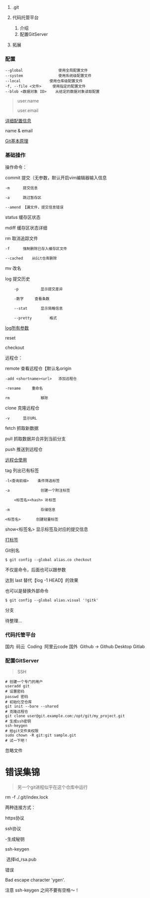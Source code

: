 1. .git
2. 代码托管平台
   1. 介绍
   2. 配置GitServer

3. 拓展





### 配置

```
--global				使用全局配置文件
--system				使用系统级配置文件
--local				使用仓库级配置文件
-f, --file <文件>		使用指定的配置文件
--blob <数据对象 ID>	从给定的数据对象读取配置
```

> user.name
>
> user.email

[详细配置信息](https://git-scm.com/book/zh/v2/%E8%B5%B7%E6%AD%A5-%E5%88%9D%E6%AC%A1%E8%BF%90%E8%A1%8C-Git-%E5%89%8D%E7%9A%84%E9%85%8D%E7%BD%AE)

name & email



[Git基本原理](http://www.open-open.com/lib/view/open1416359472008.html)

### 基础操作

操作命令：

commit		提交（无参数，默认开启vim编辑器输入信息

```
-m		提交信息

-a		跳过暂存区

--amend	【漏文件，提交信息错误
```

status		缓存区状态

mdiff			缓存区状态详细

rm			取消追踪文件

```
-f		强制删除已存入缓存区文件

--cached	从Git仓库删除
```

mv			改名

log			提交历史

```
	-p			显示提交差异

	-数字		查看条数

	--stat		显示简略信息

	--pretty		格式
```

[log所有参数](https://git-scm.com/book/zh/v2/Git-%E5%9F%BA%E7%A1%80-%E6%9F%A5%E7%9C%8B%E6%8F%90%E4%BA%A4%E5%8E%86%E5%8F%B2)

reset

checkout

远程仓：

remote		查看远程仓【默认名origin

```
-add <shortname><url>	添加远程仓

-rename		重命名

rm				移除
```

clone		克隆远程仓

```
-v		显示URL
```

fetch		抓取新数据

pull			抓取数据并合并到当前分支

push		推送到远程仓

[远程仓使用](https://git-scm.com/book/zh/v2/Git-%E5%9F%BA%E7%A1%80-%E8%BF%9C%E7%A8%8B%E4%BB%93%E5%BA%93%E7%9A%84%E4%BD%BF%E7%94%A8)

tag			列出已有标签

```
-l<查询前缀>	条件筛选标签

-a				创建一个附注标签

	<标签名><hash>	补标签

-m				存储信息

<标签名>		创建轻量标签
```

show<标签名>		显示标签及对应的提交信息

[打标签](https://git-scm.com/book/zh/v2/Git-%E5%9F%BA%E7%A1%80-%E6%89%93%E6%A0%87%E7%AD%BE)

Git别名

```git
$ git config --global alias.co checkout
```

不仅是命令，后面也可以跟参数

达到 last 替代【log -1 HEAD】的效果

也可以是替换外部命令

```git
$ git config --global alias.visual '!gitk'
```

分支

待整理...

### 代码托管平台

国内
​	码云
​	Coding
​	阿里云code
国外
​	Github		->		Github Desktop
​	Gitlab

### 配置GitServer

> SSH

```git
# 创建一个专门的用户
useradd git
# 设置密码
passwd 密码
# 初始化空仓库
git init --bare --shared
# 克隆远程仓
git clone user@git.example.com:/opt/git/my_project.git
# 生成ssh密钥
ssh-keygen
# 给git文件夹权限
sudo chown -R git:git sample.git
# 试一下吧！
```

忽略文件



# 错误集锦

> 另一个git进程似乎在这个仓库中运行

rm -f ./.git/index.lock





两种连接方式：

https协议

ssh协议

-生成秘钥

ssh-keygen

​		选择id_rsa.pub

错误

Bad escape character 'ygen'.

注意 ssh-keygen 之间不要有空格～！

